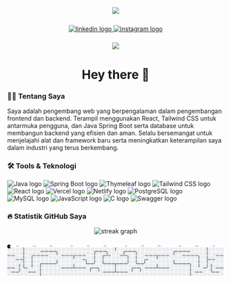 <div align="center">
  <img height="150" src="https://media.giphy.com/media/M9gbBd9nbDrOTu1Mqx/giphy.gif" />
</div>

###

<div align="center">
  <a href="https://www.linkedin.com/in/ahmad-wahyudi-tanjung-b09377313/" target="_blank">
    <img src="https://img.shields.io/static/v1?message=LinkedIn&logo=linkedin&label=&color=0077B5&logoColor=white&labelColor=&style=for-the-badge" height="25" alt="linkedin logo" />
  </a>
  <a href="https://www.instagram.com/USERNAME_KAMU" target="_blank">
    <img src="https://img.shields.io/static/v1?message=Instagram&logo=instagram&label=&color=E4405F&logoColor=white&labelColor=&style=for-the-badge" height="25" alt="instagram logo" />
  </a>
</div>

###

<div align="center">
  <img src="https://visitor-badge.laobi.icu/badge?page_id=Wahyudi120505.Wahyudi120505" />
</div>

###

<h1 align="center">Hey there 👋</h1>

###

<h3 align="left">👩‍💻 Tentang Saya</h3>

<p align="left">
  Saya adalah pengembang web yang berpengalaman dalam pengembangan frontend dan backend. Terampil menggunakan React, Tailwind CSS untuk antarmuka pengguna, dan Java Spring Boot serta database untuk membangun backend yang efisien dan aman. Selalu bersemangat untuk menjelajahi alat dan framework baru serta meningkatkan keterampilan saya dalam industri yang terus berkembang.
</p>

###

<h3 align="left">🛠 Tools & Teknologi</h3>

<div align="left">
  <img src="https://cdn.jsdelivr.net/gh/devicons/devicon/icons/java/java-original.svg" height="40" alt="Java logo" />
  <img src="https://cdn.jsdelivr.net/gh/devicons/devicon/icons/spring/spring-original.svg" height="40" alt="Spring Boot logo" />
  <img src="https://www.vectorlogo.zone/logos/thymeleaf/thymeleaf-icon.svg" height="40" alt="Thymeleaf logo" />
  <img src="https://cdn.jsdelivr.net/gh/devicons/devicon/icons/tailwindcss/tailwindcss-plain.svg" height="40" alt="Tailwind CSS logo" />
  <img src="https://cdn.jsdelivr.net/gh/devicons/devicon/icons/react/react-original.svg" height="40" alt="React logo" />
  <img src="https://www.vectorlogo.zone/logos/vercel/vercel-icon.svg" height="40" alt="Vercel logo" />
  <img src="https://www.vectorlogo.zone/logos/netlify/netlify-icon.svg" height="40" alt="Netlify logo" />
  <img src="https://cdn.jsdelivr.net/gh/devicons/devicon/icons/postgresql/postgresql-original.svg" height="40" alt="PostgreSQL logo" />
  <img src="https://cdn.jsdelivr.net/gh/devicons/devicon/icons/mysql/mysql-original.svg" height="40" alt="MySQL logo" />
  <img src="https://cdn.jsdelivr.net/gh/devicons/devicon/icons/javascript/javascript-original.svg" height="40" alt="JavaScript logo" />
  <img src="https://cdn.jsdelivr.net/gh/devicons/devicon/icons/c/c-original.svg" height="40" alt="C logo" />
  <img src="https://raw.githubusercontent.com/swagger-api/swagger.io/wordpress/images/assets/SVG/logo_small.svg" height="40" alt="Swagger logo" />
</div>

###

<h3 align="left">🔥 Statistik GitHub Saya</h3>

<div align="center">
  <img src="https://streak-stats.demolab.com?user=Wahyudi120505&locale=en&mode=daily&theme=dark&hide_border=false&border_radius=5&order=3" height="220" alt="streak graph" />
</div>

###

<picture>
  <source media="(prefers-color-scheme: dark)" srcset="https://raw.githubusercontent.com/Wahyudi120505/Wahyudi120505/output/pacman-contribution-graph-dark.svg">
  <source media="(prefers-color-scheme: light)" srcset="https://raw.githubusercontent.com/Wahyudi120505/Wahyudi120505/output/pacman-contribution-graph.svg">
  <img alt="Pacman contribution graph" src="https://raw.githubusercontent.com/Wahyudi120505/Wahyudi120505/output/pacman-contribution-graph.svg">
</picture>

###
